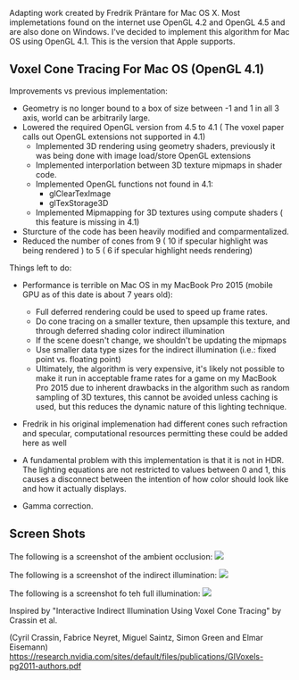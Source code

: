 Adapting work created by Fredrik Präntare for Mac OS X.  Most implemetations found on the internet use OpenGL 4.2 and OpenGL 4.5 and are also done on Windows.  I've decided to implement this algorithm for Mac OS using OpenGL 4.1.  This is the version that Apple supports.


Voxel Cone Tracing For Mac OS (OpenGL 4.1)
--------------

Improvements vs previous implementation:
* Geometry is no longer bound to a box of size between -1 and 1 in all 3 axis, world can be arbitrarily large.
* Lowered the required OpenGL version from 4.5 to 4.1 ( The voxel paper calls out OpenGL extensions not supported in 4.1)
    - Implemented 3D rendering using geometry shaders, previously it was being done with image load/store OpenGL extensions
    - Implemented interporlation between 3D texture mipmaps in shader code.
    - Implemented OpenGL functions not found in 4.1:
        - glClearTexImage
        - glTexStorage3D
    - Implemented Mipmapping for 3D textures using compute shaders ( this feature is missing in 4.1)
* Sturcture of the code has been heavily modified and comparmentalized.
* Reduced the number of cones from 9 ( 10 if specular highlight was being rendered ) to 5 ( 6 if specular highlight needs rendering)

Things left to do:

* Performance is terrible on Mac OS in my MacBook Pro 2015 (mobile GPU as of this date is about 7 years old):
    - Full deferred rendering could be used to speed up frame rates.
    - Do cone tracing on a smaller texture, then upsample this texture, and through deferred shading color indirect illumination
    - If the scene doesn't change, we shouldn't be updating the mipmaps
    - Use smaller data type sizes for the indirect illumination (i.e.: fixed point vs. floating point)
    - Ultimately, the algorithm is very expensive, it's likely not possible to make it run in acceptable frame rates for a game on my MacBook Pro 2015 due to inherent drawbacks in the algorithm such as random sampling of 3D textures, this cannot be avoided unless caching is used, but this reduces the dynamic nature of this lighting technique. 
    
* Fredrik in his original implemenation had different cones such refraction and specular, computational resources permitting these could be added here as well
* A fundamental problem with this implementation is that it is not in HDR.  The lighting equations are not restricted to values between 0 and 1, this causes a disconnect between the intention of how color should look like and how it actually displays.
* Gamma correction.

Screen Shots
------

<p align="center">

The following is a screenshot of the ambient occlusion:
<img src="https://github.com/phonowiz/voxel-cone-tracing/blob/master/Assets/Screenshots/ambient-occlusion.png">

The following is a screenshot of the indirect illumination:
<img src="https://github.com/phonowiz/voxel-cone-tracing/blob/master/Assets/Screenshots/indirect-illumination.png">
</a>

The following is a screenshot fo teh full illumination:
<img src="https://github.com/phonowiz/voxel-cone-tracing/blob/master/Assets/Screenshots/full-illumination.png">
</p>

Inspired by "Interactive Indirect Illumination Using Voxel Cone Tracing" by Crassin et al.

(Cyril Crassin, Fabrice Neyret, Miguel Saintz, Simon Green and Elmar Eisemann)
https://research.nvidia.com/sites/default/files/publications/GIVoxels-pg2011-authors.pdf




